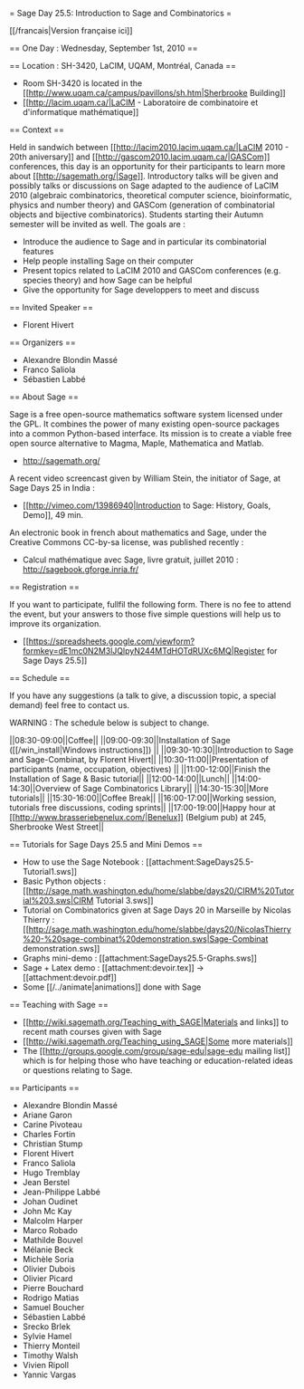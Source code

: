 = Sage Day 25.5: Introduction to Sage and Combinatorics =

[[/francais|Version française ici]]

== One Day : Wednesday, September 1st, 2010 ==

== Location : SH-3420, LaCIM, UQAM, Montréal, Canada ==

  * Room SH-3420 is located in the [[http://www.uqam.ca/campus/pavillons/sh.htm|Sherbrooke Building]]
  * [[http://lacim.uqam.ca/|LaCIM - Laboratoire de combinatoire et d'informatique mathématique]]

== Context ==

Held in sandwich between [[http://lacim2010.lacim.uqam.ca/|LaCIM 2010 - 20th aniversary]] and [[http://gascom2010.lacim.uqam.ca/|GASCom]] conferences, this day is an opportunity for their participants to learn more about [[http://sagemath.org/|Sage]]. Introductory talks will be given and possibly talks or discussions on Sage adapted to the audience of LaCIM 2010 (algebraic combinatorics, theoretical computer science, bioinformatic, physics and number theory) and GASCom (generation of combinatorial objects and bijective combinatorics). Students starting their Autumn semester will be invited as well. The goals are :

  * Introduce the audience to Sage and in particular its combinatorial features
  * Help people installing Sage on their computer
  * Present topics related to LaCIM 2010 and GASCom conferences (e.g. species theory) and how Sage can be helpful
  * Give the opportunity for Sage developpers to meet and discuss


== Invited Speaker ==

  * Florent Hivert
 
== Organizers ==

  * Alexandre Blondin Massé
  * Franco Saliola
  * Sébastien Labbé

== About Sage ==

Sage is a free open-source  mathematics software system licensed under the GPL. It combines the power of many existing open-source packages into a common Python-based interface. Its mission is to create a viable free open source alternative to Magma, Maple, Mathematica and Matlab.

  * http://sagemath.org/

A recent video screencast given by William Stein, the initiator of Sage, at Sage Days 25 in India :

  * [[http://vimeo.com/13986940|Introduction to Sage: History, Goals, Demo]], 49 min.

An electronic book in french about mathematics and Sage, under the Creative Commons CC-by-sa license, was published recently : 

  * Calcul mathématique avec Sage, livre gratuit, juillet 2010 : http://sagebook.gforge.inria.fr/ 

== Registration ==

If you want to participate, fullfil the following form. There is no fee to attend the event, but your answers to those five simple questions will help us to improve its organization.

  * [[https://spreadsheets.google.com/viewform?formkey=dE1mc0N2M3lJQlpyN244MTdHOTdRUXc6MQ|Register for Sage Days 25.5]]

== Schedule ==

If you have any suggestions (a talk to give, a discussion topic, a special demand) feel free to contact us.

WARNING : The schedule below is subject to change.


||08:30-09:00||Coffee||
||09:00-09:30||Installation of Sage ([[/win_install|Windows instructions]]) ||
||09:30-10:30||Introduction to Sage and Sage-Combinat, by Florent Hivert||
||10:30-11:00||Presentation of participants (name, occupation, objectives) ||
||11:00-12:00||Finish the Installation of Sage & Basic tutorial||
||12:00-14:00||Lunch||
||14:00-14:30||Overview of Sage Combinatorics Library||
||14:30-15:30||More tutorials||
||15:30-16:00||Coffee Break||
||16:00-17:00||Working session, tutorials free discussions, coding sprints||
||17:00-19:00||Happy hour at [[http://www.brasseriebenelux.com/|Benelux]] (Belgium pub) at 245, Sherbrooke West Street||

== Tutorials for Sage Days 25.5 and Mini Demos ==

  * How to use the Sage Notebook : [[attachment:SageDays25.5-Tutorial1.sws]]
  * Basic Python objects : [[http://sage.math.washington.edu/home/slabbe/days20/CIRM%20Tutorial%203.sws|CIRM Tutorial 3.sws]]
  * Tutorial on Combinatorics given at Sage Days 20 in Marseille by Nicolas Thierry : [[http://sage.math.washington.edu/home/slabbe/days20/NicolasThierry%20-%20sage-combinat%20demonstration.sws|Sage-Combinat demonstration.sws]]
  * Graphs mini-demo : [[attachment:SageDays25.5-Graphs.sws]]
  * Sage + Latex demo : [[attachment:devoir.tex]] -> [[attachment:devoir.pdf]]
  * Some [[/../animate|animations]] done with Sage

== Teaching with Sage ==

  * [[http://wiki.sagemath.org/Teaching_with_SAGE|Materials and links]] to recent math courses given with Sage
  * [[http://wiki.sagemath.org/Teaching_using_SAGE|Some more materials]]
  * The [[http://groups.google.com/group/sage-edu|sage-edu mailing list]] which is for helping those who have teaching or education-related ideas or questions relating to Sage.

== Participants ==

  * Alexandre Blondin Massé
  * Ariane Garon
  * Carine Pivoteau
  * Charles Fortin
  * Christian Stump
  * Florent Hivert
  * Franco Saliola
  * Hugo Tremblay
  * Jean Berstel
  * Jean-Philippe Labbé
  * Johan Oudinet
  * John Mc Kay
  * Malcolm Harper
  * Marco Robado
  * Mathilde Bouvel
  * Mélanie Beck
  * Michèle Soria
  * Olivier Dubois
  * Olivier Picard
  * Pierre Bouchard
  * Rodrigo Matias
  * Samuel Boucher
  * Sébastien Labbé
  * Srecko Brlek
  * Sylvie Hamel
  * Thierry Monteil
  * Timothy Walsh
  * Vivien Ripoll
  * Yannic Vargas
